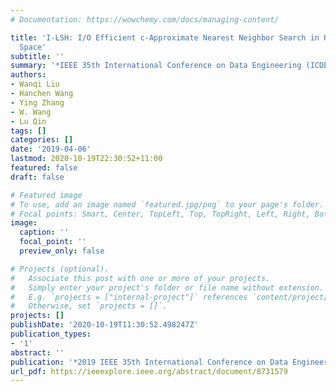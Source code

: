 ```yaml
---
# Documentation: https://wowchemy.com/docs/managing-content/

title: 'I-LSH: I/O Efficient c-Approximate Nearest Neighbor Search in High-Dimensional
  Space'
subtitle: ''
summary: '*IEEE 35th International Conference on Data Engineering (ICDE-19)*'
authors:
- Wanqi Liu
- Hanchen Wang
- Ying Zhang
- W. Wang
- Lu Qin
tags: []
categories: []
date: '2019-04-06'
lastmod: 2020-10-19T22:30:52+11:00
featured: false
draft: false

# Featured image
# To use, add an image named `featured.jpg/png` to your page's folder.
# Focal points: Smart, Center, TopLeft, Top, TopRight, Left, Right, BottomLeft, Bottom, BottomRight.
image:
  caption: ''
  focal_point: ''
  preview_only: false

# Projects (optional).
#   Associate this post with one or more of your projects.
#   Simply enter your project's folder or file name without extension.
#   E.g. `projects = ["internal-project"]` references `content/project/deep-learning/index.md`.
#   Otherwise, set `projects = []`.
projects: []
publishDate: '2020-10-19T11:30:52.498247Z'
publication_types:
- '1'
abstract: ''
publication: '*2019 IEEE 35th International Conference on Data Engineering (ICDE)*'
url_pdf: https://ieeexplore.ieee.org/abstract/document/8731579
---
```

